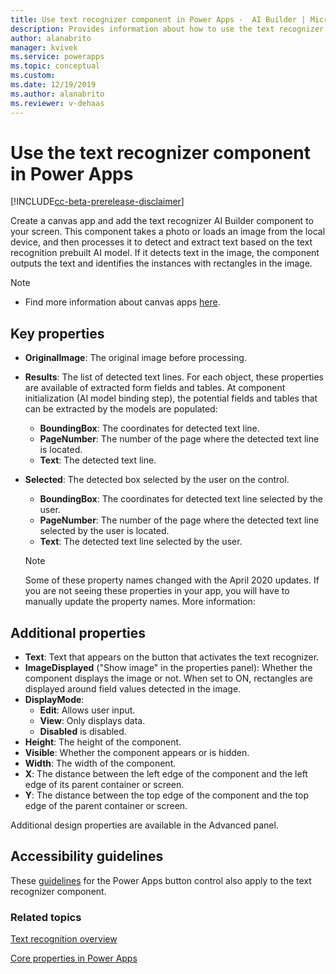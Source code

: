 ```yaml
---
title: Use text recognizer component in Power Apps -  AI Builder | Microsoft Docs
description: Provides information about how to use the text recognizer component in Power Apps
author: alanabrito
manager: kvivek
ms.service: powerapps
ms.topic: conceptual
ms.custom: 
ms.date: 12/19/2019
ms.author: alanabrito
ms.reviewer: v-dehaas
---
```


# Use the text recognizer component in Power Apps

[!INCLUDE[cc-beta-prerelease-disclaimer](./includes/cc-beta-prerelease-disclaimer.md)]

Create a canvas app and add the text recognizer AI Builder component to your screen. This component takes a photo or loads an image from the local device, and then processes it to detect and extract text based on the text recognition prebuilt AI model. If it detects text in the image, the component outputs the text and identifies the instances with rectangles in the image.

 > [!NOTE]
 >
 > - Find more information about canvas apps [here](/powerapps/maker/canvas-apps/getting-started).

## Key properties

 - **OriginalImage**: The original image before processing. 
 - **Results**: The list of detected text lines. For each object, these properties are available of extracted form fields and tables. At component initialization (AI model binding step), the potential fields and tables that can be extracted by the models are populated:
     - **BoundingBox**: The coordinates for detected text line.
     - **PageNumber**: The number of the page where the detected text line is located.
     - **Text**: The detected text line.
 - **Selected**: The detected box selected by the user on the control.
     - **BoundingBox**: The coordinates for detected text line selected by the user.
     - **PageNumber**: The number of the page where the detected text line selected by the user is located.
     - **Text**: The detected text line selected by the user.

    > [!NOTE]
    > Some of these property names changed with the April 2020 updates. If you are not seeing these properties in your app, you will have to manually update the property names. More information: 
 
## Additional properties

 - **Text**: Text that appears on the button that activates the text recognizer.
 - **ImageDisplayed** ("Show image" in the properties panel): Whether the component displays the image or not. When set to ON, rectangles are displayed around field values detected in the image.
 - **DisplayMode**:
     - **Edit**: Allows user input.
     - **View**: Only displays data.
     - **Disabled** is disabled.
 - **Height**: The height of the component.
 - **Visible**: Whether the component appears or is hidden.
 - **Width**: The width of the component.
 - **X**: The distance between the left edge of the component and the left edge of its parent container or screen.
 - **Y**: The distance between the top edge of the component and the top edge of the parent container or screen.

Additional design properties are available in the Advanced panel.

## Accessibility guidelines
These [guidelines](/powerapps/maker/canvas-apps/controls/control-button) for the Power Apps button control also apply to the text recognizer component.

### Related topics

[Text recognition overview](prebuilt-text-recognition.md)

[Core properties in Power Apps](/powerapps/maker/canvas-apps/controls/properties-core)
